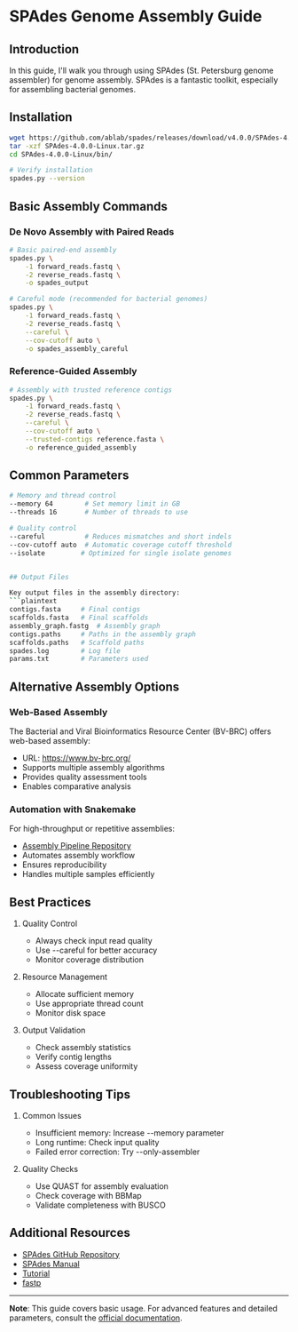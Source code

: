# SPAdes Genome Assembly Guide

## Introduction
In this guide, I'll walk you through using SPAdes (St. Petersburg genome assembler) for genome assembly. SPAdes is a fantastic toolkit, especially for assembling bacterial genomes.  

## Installation

```bash
wget https://github.com/ablab/spades/releases/download/v4.0.0/SPAdes-4.0.0-Linux.tar.gz
tar -xzf SPAdes-4.0.0-Linux.tar.gz
cd SPAdes-4.0.0-Linux/bin/

# Verify installation
spades.py --version
```

## Basic Assembly Commands

### De Novo Assembly with Paired Reads
```bash
# Basic paired-end assembly
spades.py \
    -1 forward_reads.fastq \
    -2 reverse_reads.fastq \
    -o spades_output

# Careful mode (recommended for bacterial genomes)
spades.py \
    -1 forward_reads.fastq \
    -2 reverse_reads.fastq \
    --careful \
    --cov-cutoff auto \
    -o spades_assembly_careful
```

### Reference-Guided Assembly
```bash
# Assembly with trusted reference contigs
spades.py \
    -1 forward_reads.fastq \
    -2 reverse_reads.fastq \
    --careful \
    --cov-cutoff auto \
    --trusted-contigs reference.fasta \
    -o reference_guided_assembly
```

## Common Parameters

```bash
# Memory and thread control
--memory 64        # Set memory limit in GB
--threads 16       # Number of threads to use

# Quality control
--careful          # Reduces mismatches and short indels
--cov-cutoff auto  # Automatic coverage cutoff threshold
--isolate         # Optimized for single isolate genomes


## Output Files

Key output files in the assembly directory:
```plaintext
contigs.fasta     # Final contigs
scaffolds.fasta   # Final scaffolds
assembly_graph.fastg  # Assembly graph
contigs.paths     # Paths in the assembly graph
scaffolds.paths   # Scaffold paths
spades.log        # Log file
params.txt        # Parameters used
```

## Alternative Assembly Options

### Web-Based Assembly
The Bacterial and Viral Bioinformatics Resource Center (BV-BRC) offers web-based assembly:
- URL: https://www.bv-brc.org/
- Supports multiple assembly algorithms
- Provides quality assessment tools
- Enables comparative analysis

### Automation with Snakemake
For high-throughput or repetitive assemblies:
- [Assembly Pipeline Repository](https://github.com/Lagator-Group/De-Novo-Plasmid-Assembly-and-Annotation-Snakemake)
- Automates assembly workflow
- Ensures reproducibility
- Handles multiple samples efficiently

## Best Practices

1. Quality Control
   - Always check input read quality
   - Use --careful for better accuracy
   - Monitor coverage distribution

2. Resource Management
   - Allocate sufficient memory
   - Use appropriate thread count
   - Monitor disk space

3. Output Validation
   - Check assembly statistics
   - Verify contig lengths
   - Assess coverage uniformity

## Troubleshooting Tips

1. Common Issues
   - Insufficient memory: Increase --memory parameter
   - Long runtime: Check input quality
   - Failed error correction: Try --only-assembler

2. Quality Checks
   - Use QUAST for assembly evaluation
   - Check coverage with BBMap
   - Validate completeness with BUSCO

## Additional Resources

- [SPAdes GitHub Repository](https://github.com/ablab/spades)
- [SPAdes Manual](http://cab.spbu.ru/files/release3.15.5/manual.html)
- [Tutorial](http://sepsis-omics.github.io/tutorials/modules/spades_cmdline/)
- [fastp](https://github.com/OpenGene/fastp)

---
**Note**: This guide covers basic usage. For advanced features and detailed parameters, consult the [official documentation](https://github.com/ablab/spades).